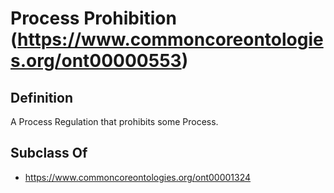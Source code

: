 # Process Prohibition (https://www.commoncoreontologies.org/ont00000553)

## Definition
A Process Regulation that prohibits some Process.

## Subclass Of
- https://www.commoncoreontologies.org/ont00001324

